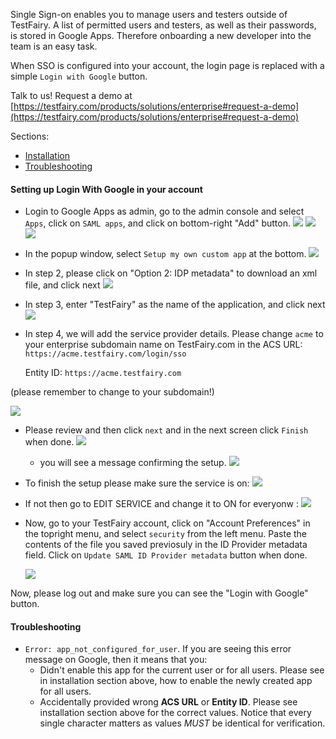 
Single Sign-on enables you to manage users and testers outside of TestFairy. A list of permitted users and testers, as well as their passwords, is stored in Google Apps. Therefore onboarding a new developer into the team is an easy task.

When SSO is configured into your account, the login page is replaced with a simple `Login with Google` button.

Talk to us! Request a demo at [https://testfairy.com/products/solutions/enterprise#request-a-demo](https://testfairy.com/products/solutions/enterprise#request-a-demo)

Sections:
- [Installation](#installation)
- [Troubleshooting](#troubleshooting)

<a name="installation"></a>

#### Setting up Login With Google in your account

- Login to Google Apps as admin, go to the admin console and select `Apps`, click on `SAML apps`, and click on bottom-right "Add" button.
  ![](https://docs.testfairy.com/img/sso/google/google-1.png)
  ![](https://docs.testfairy.com/img/sso/google/google-2.png)
  ![](https://docs.testfairy.com/img/sso/google/google-3.png)
  
- In the popup window, select `Setup my own custom app` at the bottom.
  ![](https://docs.testfairy.com/img/sso/google/google-4.png)
  
- In step 2, please click on "Option 2: IDP metadata" to download an xml file, and click next
  ![](https://docs.testfairy.com/img/sso/google/google-5.png)
  
- In step 3, enter "TestFairy" as the name of the application, and click next
  ![](https://docs.testfairy.com/img/sso/google/google-6.png)
  
- In step 4, we will add the service provider details. Please change `acme` to your enterprise subdomain name on TestFairy.com in the ACS URL: `https://acme.testfairy.com/login/sso`

  Entity ID: `https://acme.testfairy.com`
  
(please remember to change to your subdomain!)

  ![](https://docs.testfairy.com/img/sso/google/google-7.png)
  
- Please review and then click `next` and in the next screen click `Finish` when done.
  ![](https://docs.testfairy.com/img/sso/google/google-8.png)
  
  - you will see a message confirming the setup.
  ![](/img/sso/google/google41.png)
  
- To finish the setup please make sure the service is on:
![](/img/sso/google/google-100-1.png)

- If not then go to EDIT SERVICE and change it to ON for everyonw :
![](/img/sso/google/google-101.png)
  
- Now, go to your TestFairy account, click on "Account Preferences" in the topright menu, and select `security` from the left menu. Paste the contents of the file you saved previosuly in the ID Provider metadata field. Click on `Update SAML ID Provider metadata` button when done.

  ![](https://docs.testfairy.com/img/sso/google/google-9.png)
    
Now, please log out and make sure you can see the "Login with Google" button.

<a name="troubleshooting"></a>

#### Troubleshooting

- `Error: app_not_configured_for_user`. If you are seeing this error message on Google, then it means that you:
  - Didn't enable this app for the current user or for all users. Please see in installation section above, how to enable the newly created app for all users.
  - Accidentally provided wrong **ACS URL** or **Entity ID**. Please see installation section above for the correct values. Notice that every single character matters as values *MUST* be identical for verification.
  
